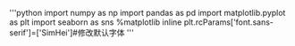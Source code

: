 '''python
import numpy as np
import pandas as pd
import matplotlib.pyplot as plt
import seaborn as sns
%matplotlib inline
plt.rcParams['font.sans-serif']=['SimHei']#修改默认字体
'''
